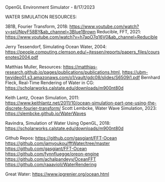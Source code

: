 OpenGL Environment Simulator - 8/17/2023

WATER SIMULATION RESOURCES:

3B1B, Fourier Transform, 2018: https://www.youtube.com/watch?v=spUNpyF58BY&ab_channel=3Blue1Brown
Reducible, FFT, 2021: https://www.youtube.com/watch?v=h7apO7q16V0&ab_channel=Reducible

Jerry Tessendorf, Simulating Ocean Water, 2004: https://people.computing.clemson.edu/~jtessen/reports/papers_files/coursenotes2004.pdf

Matthias Muller, Resources: https://matthias-research.github.io/pages/publications/publications.html, https://ubm-twvideo01.s3.amazonaws.com/o1/vault/gdc08/slides/S6509i1.pdf
Bernhard Fleck, Real-Time Rendering of Water in CG: https://scholarworks.calstate.edu/downloads/m900nt80d

Keith Lantz, Ocean Simulation, 2011: https://www.keithlantz.net/2011/10/ocean-simulation-part-one-using-the-discrete-fourier-transform/
Scott Lembcke, Water Wave Simulation, 2023: https://slembcke.github.io/WaterWaves

Ravindra, Simulation of Water Using OpenGL, 2018: https://scholarworks.calstate.edu/downloads/m900nt80d

Github Repos:
https://github.com/gasgiant/FFT-Ocean
https://github.com/iamyoukou/fftWater/tree/master
https://github.com/gasgiant/FFT-Ocean
https://github.com/fynnfluegge/oreon-engine
https://github.com/achalpandeyy/OceanFFT
https://github.com/raaavioli/WaterRendering

Great Water: 
https://www.jpgrenier.org/ocean.html

